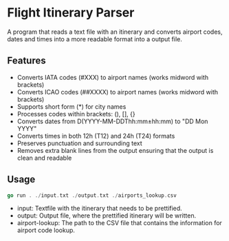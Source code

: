 # Flight Itinerary Parser

A program that reads a text file with an itinerary and converts airport codes, dates and times into a more readable format into a output file.

## Features

- Converts IATA codes (#XXX) to airport names (works midword with brackets)
- Converts ICAO codes (##XXXX) to airport names (works midword with brackets)
- Supports short form (*) for city names
- Processes codes within brackets: (), [], {}
- Converts dates from D(YYYY-MM-DDThh:mm±hh:mm) to "DD Mon YYYY"
- Converts times in both 12h (T12) and 24h (T24) formats
- Preserves punctuation and surrounding text
- Removes extra blank lines from the output ensuring that the output is clean and readable


## Usage

```go
go run . ./input.txt ./output.txt ./airports_lookup.csv
```

- input: Textfile with the itinerary that needs to be prettified.
- output: Output file, where the prettified itinerary will be written.
- airport-lookup: The path to the CSV file that contains the information for airport code lookup.